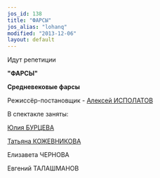 ```yaml
---
jos_id: 138
title: "ФАРСЫ"
jos_alias: "lohanq"
modified: "2013-12-06"
layout: default
---
```


Идут репетиции

**"ФАРСЫ"**

**Средневековые фарсы**

Режиссёр-постановщик - [Алексей ИСПОЛАТОВ](53-aleksei-ispolatov.html)

В спектакле заняты:

[Юлия БУРЦЕВА](78-ylia-burceva.html)

[Татьяна КОЖЕВНИКОВА](80-tatiana-kogevnikova.html)

Елизавета ЧЕРНОВА

Евгений ТАЛАШМАНОВ

